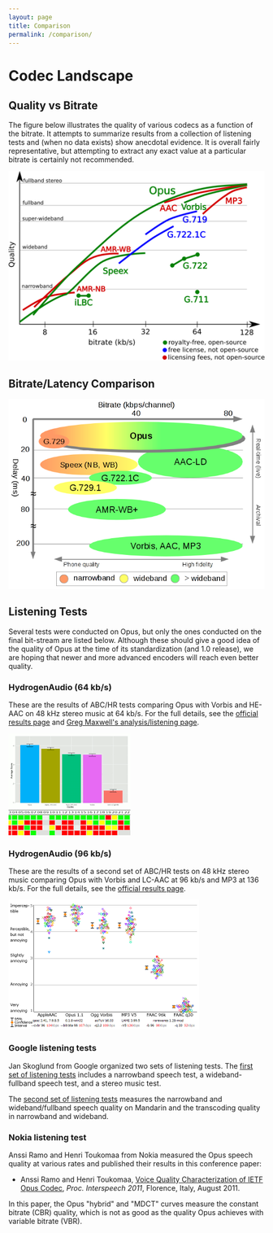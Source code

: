```yaml
---
layout: page
title: Comparison
permalink: /comparison/
---
```


# Codec Landscape

## Quality vs Bitrate

The figure below illustrates the quality of various codecs as a function of the bitrate. It attempts to summarize
results from a collection of listening tests and (when no data exists) show anecdotal evidence. It is overall fairly
representative, but attempting to extract any exact value at a particular bitrate is certainly not recommended.

<a href="/static/comparison/quality.svg">
	<img alt="Illustration of the quality of different codecs" src="/static/comparison/quality.png" />
</a>


## Bitrate/Latency Comparison

<a href="/static/comparison/opus_comparison.png">
	<img alt="Illustration showing overlapping circles against delay/quality to suggest applications where Opus is useful." src="/static/comparison/opus_comparison.png" />
</a>


## Listening Tests

Several tests were conducted on Opus, but only the ones conducted on the final bit-stream are listed below.
Although these should give a good idea of the quality of Opus at the time of its standardization (and 1.0 release),
we are hoping that newer and more advanced encoders will reach even better quality.

### HydrogenAudio (64 kb/s)

These are the results of ABC/HR tests comparing Opus with Vorbis and HE-AAC on 48 kHz stereo music at 64 kb/s.
For the full details, see the [official results page][hydro64] and [Greg Maxwell's analysis/listening page][maxwell].

<a href="http://people.xiph.org/~greg/opus/ha2011/">
	<img src="/static/comparison/opus_ha_results.png" alt="Bar chart showing Opus outperforming two AAC-HE encoders and libvorbis." />
</a>

### HydrogenAudio (96 kb/s)

These are the results of a second set of ABC/HR tests on 48 kHz stereo music comparing Opus with Vorbis and
LC-AAC at 96 kb/s and MP3 at 136 kb/s. For the full details, see the [official results page][hydro96].

<a href="http://listening-test.coresv.net/results.htm">
	<img src="/static/comparison/opus_ha_results_96kbps.png" alt="Scatter plots showing Opus outperforming two LC-AAC encoders, libvorbis, and a 136 kb/s MP3 encoder." />
</a>

### Google listening tests

Jan Skoglund from Google organized two sets of listening tests. The [first set of listening tests](/static/comparison/GoogleTest1.pdf)
includes a narrowband speech test, a wideband-fullband speech test, and a stereo music test.

The [second set of listening tests](/static/comparison/GoogleTest2.pdf) measures the narrowband and wideband/fullband speech quality on
Mandarin and the transcoding quality in narrowband and wideband.

### Nokia listening test

Anssi Ramo and Henri Toukomaa from Nokia measured the Opus speech quality at various rates and published
their results in this conference paper:

-  Anssi Ramo and Henri Toukomaa, [Voice Quality Characterization of IETF Opus Codec][nokia], _Proc. Interspeech 2011_, Florence, Italy, August 2011.

In this paper, the Opus "hybrid" and "MDCT" curves measure the constant bitrate (CBR) quality, which is not as
good as the quality Opus achieves with variable bitrate (VBR).


[hydro64]: http://listening-tests.hydrogenaud.io/igorc/results.html
[maxwell]: http://people.xiph.org/~greg/opus/ha2011/
[hydro96]: http://listening-test.coresv.net/results.htm
[google_1]: /static/comparison/GoogleTest1.pdf
[google_2]: /static/comparison/GoogleTest2.pdf
[nokia]: https://pdfs.semanticscholar.org/064c/d1c023b658aaa2ee8259286fc9998801e77b.pdf
